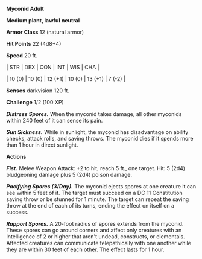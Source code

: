 **Myconid Adult**

**Medium plant, lawful neutral**

**Armor Class** 12 (natural armor)

**Hit Points** 22 (4d8+4)

**Speed** 20 ft.

|   STR   |   DEX   |   CON   |   INT   |   WIS   |   CHA   |
  
| 10 (0) | 10 (0) | 12 (+1) | 10 (0) | 13 (+1) | 7 (-2) |

**Senses** darkvision 120 ft.

**Challenge** 1/2 (100 XP)

***Distress Spores.*** When the myconid takes damage, all other myconids within 240 feet of it can sense its pain.

***Sun Sickness.*** While in sunlight, the myconid has disadvantage on ability checks, attack rolls, and saving throws. The myconid dies if it spends more than 1 hour in direct sunlight.

**Actions**

***Fist.*** Melee Weapon Attack: +2 to hit, reach 5 ft., one target. Hit: 5 (2d4) bludgeoning damage plus 5 (2d4) poison damage.

***Pacifying Spores (3/Day).*** The myconid ejects spores at one creature it can see within 5 feet of it. The target must succeed on a DC 11 Constitution saving throw or be stunned for 1 minute. The target can repeat the saving throw at the end of each of its turns, ending the effect on itself on a success.

***Rapport Spores.*** A 20-foot radius of spores extends from the myconid. These spores can go around corners and affect only creatures with an Intelligence of 2 or higher that aren't undead, constructs, or elementals. Affected creatures can communicate telepathically with one another while they are within 30 feet of each other. The effect lasts for 1 hour.

